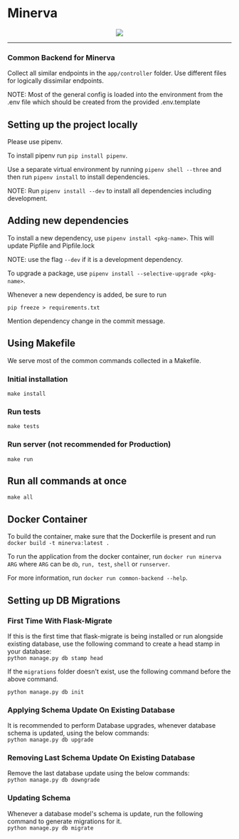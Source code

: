# Minerva

<p align="center">
  <img src="https://github.com/mukul-mehta/Minerva/raw/master/assets/logo192.jpg"></img>
</p>

<hr>

### Common Backend for Minerva

Collect all similar endpoints in the `app/controller` folder. Use different files for logically dissimilar endpoints.

NOTE: Most of the general config is loaded into the environment from the .env file which should be created from the provided .env.template



## Setting up the project locally

Please use pipenv.

To install pipenv run `pip install pipenv`.

Use a separate virtual environment by running `pipenv shell --three` and then run `pipenv install` to install dependencies.

NOTE: Run `pipenv install --dev` to install all dependencies including development.

## Adding new dependencies

To install a new dependency, use `pipenv install <pkg-name>`. This will update Pipfile and Pipfile.lock

NOTE: use the flag `--dev` if it is a development dependency.

To upgrade a package, use `pipenv install --selective-upgrade <pkg-name>`.

Whenever a new dependency is added, be sure to run

```shell
pip freeze > requirements.txt
```

Mention dependency change in the commit message.

## Using Makefile

We serve most of the common commands collected in a Makefile.

### Initial installation

```shell
make install
```

### Run tests

```shell
make tests
```

### Run server (not recommended for Production)

```shell
make run
```

## Run all commands at once

```shell
make all
```



## Docker Container

To build the container, make sure that the Dockerfile is present and run `docker build -t minerva:latest .`

To run the application from the docker container, run `docker run minerva ARG` where `ARG` can be `db`, `run, test`, `shell` or `runserver`.

For more information, run `docker run common-backend --help`.



## Setting up DB Migrations

### First Time With Flask-Migrate

If this is the first time that flask-migrate is being installed or run alongside existing database, use the
following command to create a head stamp in your database:<br>
`python manage.py db stamp head`



If the `migrations` folder doesn't exist, use the following command before the above command.

`python manage.py db init`

### Applying Schema Update On Existing Database

It is recommended to perform Database upgrades, whenever database schema is updated, using the below commands:<br>
`python manage.py db upgrade`

### Removing Last Schema Update On Existing Database

Remove the last database update using the below commands:<br>
`python manage.py db downgrade`

### Updating Schema

Whenever a database model's schema is update, run the following command to generate migrations for it.<br>
`python manage.py db migrate`